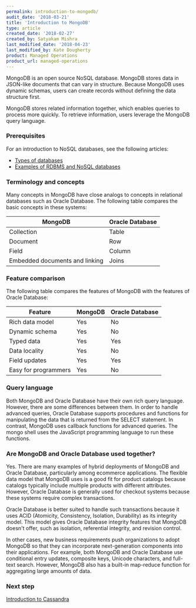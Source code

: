 ```yaml
---
permalink: introduction-to-mongodb/
audit_date: '2018-03-21'
title: 'Introduction to MongoDB'
type: article
created_date: '2018-02-27'
created_by: Satyakam Mishra
last_modified_date: '2018-04-23'
last_modified_by: Kate Dougherty
product: Managed Operations
product_url: managed-operations
---
```


MongoDB is an open source NoSQL database. MongoDB stores data in JSON-like
documents that can vary in structure. Because MongoDB uses dynamic schemas,
users can create records without defining the data structure first.

MongoDB stores related information together, which enables queries to process
more quickly. To retrieve information, users leverage the MongoDB query
language.

### Prerequisites

For an introduction to NoSQL databases, see the following articles:

- [Types of databases](/how-to/types-of-databases)
- [Examples of RDBMS and NoSQL databases](/how-to/examples-of-rdbms-and-nosql-databases)

### Terminology and concepts

Many concepts in MongoDB have close analogs to concepts in relational
databases such as Oracle Database. The following table compares the basic
concepts in these systems:

| MongoDB                        | Oracle Database |
| ------------------------------ | --------------- |
| Collection                     | Table           |
| Document                       | Row             |
| Field                          | Column          |
| Embedded documents and linking | Joins           |

### Feature comparison

The following table compares the features of MongoDB with the features of
Oracle Database:

| Feature              | MongoDB | Oracle Database |
| -------------------- | ------- | --------------- |
| Rich data model      | Yes     | No              |
| Dynamic schema       | Yes     | No              |
| Typed data           | Yes     | Yes             |
| Data locality        | Yes     | No              |
| Field updates        | Yes     | Yes             |
| Easy for programmers | Yes     | No              |

### Query language

Both MongoDB and Oracle Database have their own rich query language. However,
there are some differences between them. In order to handle advanced queries,
Oracle Database supports procedures and functions for manipulating the data
that is returned from the SELECT statement. In contrast, MongoDB uses callback
functions for advanced queries. The mongo shell uses the JavaScript
programming language to run these functions.

### Are MongoDB and Oracle Database used together?

Yes. There are many examples of hybrid deployments of MongoDB and Oracle
Database, particularly among ecommerce applications. The flexible data model
that MongoDB uses is a good fit for product catalogs because catalogs typically
include multiple products with different attributes. However, Oracle Database
is generally used for checkout systems because these systems require complex
transactions.

Oracle Database is better suited to handle such transactions because it uses
ACID (Atomicity, Consistency, Isolation, Durability) as its integrity model.
This model gives Oracle Database integrity features that MongoDB doesn't
offer, such as isolation, referential integrity, and revision control.

In other cases, new business requirements push organizations to adopt MongoDB
so that they can incorporate next-generation components into their
applications. For example, both MongoDB and Oracle Database use conditional
entry updates, composite keys, Unicode characters, and full-text search.
However, MongoDB also has a built-in map-reduce function for aggregating large
amounts of data.

### Next step

[Introduction to Cassandra](/how-to/introduction-to-cassandra/)
